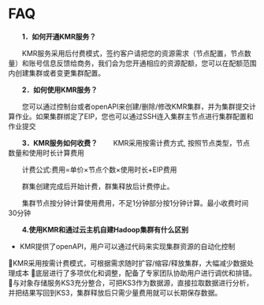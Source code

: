 # FAQ

　　**1．如何开通KMR服务？**
  
　　KMR服务采用后付费模式，签约客户请把您的资源需求（节点配置，节点数量）和账号信息反馈给商务，我们会为您开通相应的资源配额，您可以在配额范围内创建集群或者变更集群配置。
  
　　**2．如何使用KMR服务？**
  
　　您可以通过控制台或者openAPI来创建/删除/修改KMR集群，并为集群提交计算作业。如果集群绑定了EIP，您也可以通过SSH连入集群主节点进行集群配置和作业提交
  
　　**3．KMR服务如何收费？**
　　KMR采用按需计费方式, 按照节点类型，节点数量和使用时长计算费用
  
　　计费公式:费用=单价×节点个数×使用时长+EIP费用
  
　　群集创建完成后开始计费，群集释放后计费停止。
 
　　集群节点按分钟计算使用费用，不足1分钟部分按1分钟计算。最小收费时间30分钟
  
　　**4.使用KMR和通过云主机自建Hadoop集群有什么区别**
  
* KMR提供了openAPI，用户可以通过代码来实现集群资源的自动化控制

KMR采用按需计费模式，可根据需求随时扩容/缩容/释放集群，大幅减少数据处理成本
底层进行了多项优化和调整，配备了专家团队协助用户进行调优和排错。
与对象存储服务KS3充分整合，可把KS3作为数据源，直接拉取数据进行分析，并把结果写回到KS3，集群释放后只需少量费用就可以长期保存数据。

